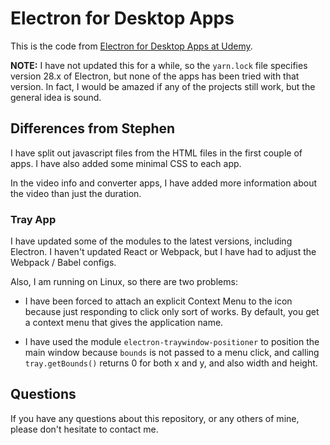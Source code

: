 # Electron for Desktop Apps

This is the code from [Electron for Desktop Apps at Udemy](https://www.udemy.com/electron-react-tutorial/learn/v4/content).

**NOTE:** I have not updated this for a while, so the `yarn.lock` file specifies version 28.x of Electron, 
but none of the apps has been tried with that version. In fact, I would be amazed if any of the projects still work, 
but the general idea is sound.

## Differences from Stephen

I have split out javascript files from the HTML files in the first couple of apps. 
I have also added some minimal CSS to each app.

In the video info and converter apps, I have added more information about the video 
than just the duration.

### Tray App

I have updated some of the modules to the latest versions, including Electron.
I haven't updated React or Webpack, but I have had to adjust the Webpack / Babel 
configs. 

Also, I am running on Linux, so there are two problems:

* I have been forced to attach an explicit Context Menu to the icon because 
just responding to click only sort of works. By default, you get a context 
menu that gives the application name.

* I have used the module `electron-traywindow-positioner` to position the main 
window because `bounds` is not passed to a menu click, and calling 
`tray.getBounds()` returns 0 for both x and y, and also width and height. 

## Questions

If you have any questions about this repository, or any others of mine, please
don't hesitate to contact me.
